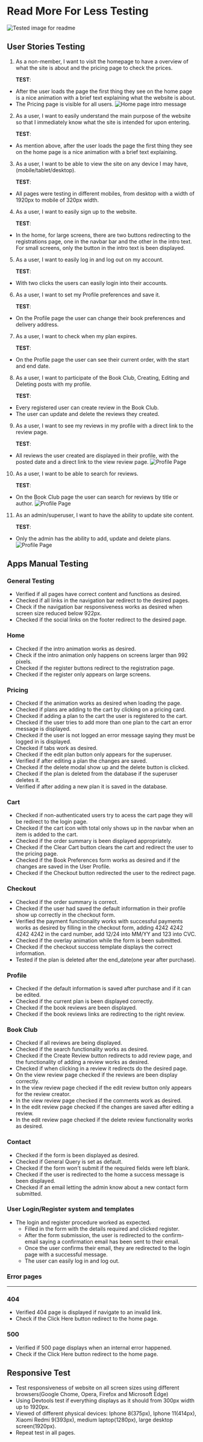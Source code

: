 # Read More For Less Testing
![Tested image for readme](../docs/readme_images/test-readme.png)
## User Stories Testing

1. As a non-member, I want to visit the homepage to have a overview of what the site is about and the pricing page to check the prices.

    **TEST**:
- After the user loads the page the first thing they see on the home page is a nice animation with a brief text explaining what the website is about.
- The Pricing page is visible for all users.
![Home page intro message](../docs/readme_images/home-page.png)

2. As a user, I want to easily understand the main purpose of the website so that I immediately know what the site is intended for upon entering.

    **TEST**:
- As mention above, after the user loads the page the first thing they see on the home page is a nice animation with a brief text explaining.

3. As a user, I want to be able to view the site on any device I may have, (mobile/tablet/desktop).

    **TEST**:
-  All pages were testing in different mobiles, from desktop with a width of 1920px to mobile of 320px width.

4. As a user, I want to easily sign up to the website.

    **TEST**:
- In the home, for large screens, there are two buttons redirecting to the registrations page, one in the navbar bar and the other in the intro text. For small screens, only the button in the intro text is been displayed.

5. As a user, I want to easily log in and log out on my account.

    **TEST**:
- With two clicks the users can easily login into their accounts.

6. As a user, I want to set my Profile preferences and save it.

    **TEST**:
- On the Profile page the user can change their book preferences and delivery address.

7. As a user, I want to check when my plan expires.

    **TEST**:
- On the Profile page the user can see their current order, with the start and end date.

8. As a user, I want to participate of the Book Club, Creating, Editing and Deleting posts with my profile.

    **TEST**:
- Every registered user can create review in the Book Club.
- The user can update and delete the reviews they created.

9. As a user, I want to see my reviews in my profile with a direct link to the review page.

    **TEST**:
- All reviews the user created are displayed in their profile, with the posted date and a direct link to the view review page.
![Profile Page](../docs/readme_images/profile.png)

10. As a user, I want to be able to search for reviews.

    **TEST**:
- On the Book Club page the user can search for reviews by title or author.
![Profile Page](../docs/readme_images/search-reviews.png)

11. As an admin/superuser, I want to have the ability to update site content.

    **TEST**:
- Only the admin has the ability to add, update and delete plans.
![Profile Page](../docs/readme_images/admin-edit.png)

## Apps Manual Testing

### General Testing
- Verified if all pages have correct content and functions as desired.
- Checked if all links in the navigation bar redirect to the desired pages.
- Check if the navigation bar responsiveness works as desired when screen size reduced below 922px.
- Checked if the social links on the footer redirect to the desired page.

### Home
- Checked if the intro animation works as desired.
- Check if the intro animation only happens on screens larger than 992 pixels.
- Checked if the register buttons redirect to the registration page.
- Checked if the register only appears on large screens.

### Pricing
- Checked if the animation works as desired when loading the page.
- Checked if plans are adding to the cart by clicking on a pricing card.
- Checked if adding a plan to the cart the user is registered to the cart.
- Checked if the user tries to add more than one plan to the cart an error message is displayed.
- Checked if the user is not logged an error message saying they must be logged in is displayed.
- Checked if tabs work as desired.
- Checked if the edit plan button only appears for the superuser.
- Verified if after editing a plan the changes are saved.
- Checked if the delete modal show up and the delete button is clicked.
- Checked if the plan is deleted from the database if the superuser deletes it.
- Verified if after adding a new plan it is saved in the database.

### Cart
- Checked if non-authenticated users try to acess the cart page they will be redirect to the login page.
- Checked if the cart icon with total only shows up in the navbar when an item is added to the cart.
- Checked if the order summary is been displayed appropriately.
- Checked if the Clear Cart button clears the cart and redirect the user to the pricing page.
- Checked if the Book Preferences form works as desired and if the changes are saved in the User Profile.
- Checked if the Checkout button redirected the user to the redirect page.

### Checkout
- Checked if the order summary is correct.
- Checked if the user had saved the default information in their profile show up correctly in the checkout form.
- Verified the payment functionality works with successful payments works as desired by filling in the checkout form, adding 4242 4242 4242 4242 in the card number, add 12/24 into MM/YY and 123 into CVC.
- Checked if the overlay animation while the form is been submitted.
- Checked if the checkout success template displays the correct information.
- Tested if the plan is deleted after the end_date(one year after purchase).

### Profile
- Checked if the default information is saved after purchase and if it can be edited.
- Checked if the current plan is been displayed correctly.
- Checked if the book reviews are been displayed.
- Checked if the book reviews links are redirecting to the right review.

### Book Club
- Checked if all reviews are being displayed.
- Checked if the search functionality works as desired.
- Checked if the Create Review button redirects to add review page, and the functionality of adding a review works as desired.
- Checked if when clicking in a review it redirects do the desired page.
- On the view review page checked if the reviews are been display correctly.
- In the view review page checked if the edit review button only appears for the review creator.
- In the view review page checked if the comments work as desired.
- In the edit review page checked if the changes are saved after editing a review.
- In the edit review page checked if the delete review functionality works as desired.

### Contact
- Checked if the form is been displayed as desired.
- Checked if General Query is set as default.
- Checked if the form won't submit if the required fields were left blank.
- Checked if the user is redirected to the home a success message is been displayed.
- Checked if an email letting the admin know about a new contact form submitted.

### User Login/Register system and templates
- The login and register procedure worked as expected.
    - Filled in the form with the details required and clicked register.
    - After the form submission, the user is redirected to the confirm-email saying a confirmation email has been sent to their email.
    - Once the user confirms their email, they are redirected to the login page with a successful message.
    - The user can easily log in and log out.

### Error pages
***
### 404
- Verified 404 page is displayed if navigate to an invalid link.
- Check if the Click Here button redirect to the home page.
### 500
- Verified if 500 page displays when an internal error happened.
- Check if the Click Here button redirect to the home page.


## Responsive Test
- Test responsiveness of website on all screen sizes using different browsers(Google Chome, Opera, Firefox and Microsoft Edge)
- Using Devtools test if everything displays as it should from 300px width up to 1920px.
- Viewed of different physical devices: Iphone 8(375px), Iphone 11(414px), Xiaomi Redmi 9(393px), medium laptop(1280px), large desktop screen(1920px).
- Repeat test in all pages.
